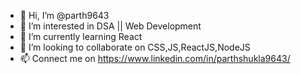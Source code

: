 - 👋 Hi, I’m @parth9643
- 👀 I’m interested in DSA || Web Development 
- 🌱 I’m currently learning React
- 💞️ I’m looking to collaborate on CSS,JS,ReactJS,NodeJS
- 📫 Connect me on https://www.linkedin.com/in/parthshukla9643/

<!---
parth9643/parth9643 is a ✨ special ✨ repository because its `README.md` (this file) appears on your GitHub profile.
You can click the Preview link to take a look at your changes.
--->
